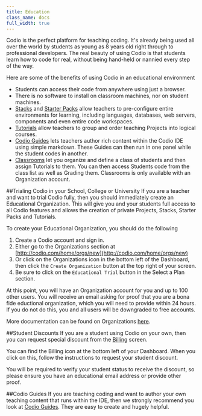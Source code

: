 ```yaml
---
title: Education
class_name: docs
full_width: true
---
```


Codio is the perfect platform for teaching coding. It's already being used all over the world by students as young as 8 years old right through to professional developers. The real beauty of using Codio is that students learn how to code for real, without being hand-held or nannied every step of the way.

Here are some of the benefits of using Codio in an educational environment

- Students can access their code from anywhere using just a browser.
- There is no software to install on classroom machines, nor on student machines.
- [Stacks]() and [Starter Packs]() allow teachers to pre-configure entire environments for learning, including languages, databases, web servers, components and even entire code workspaces.
- [Tutorials]() allow teachers to group and order teaching Projects into logical courses.
- [Codio Guides]() lets teachers author rich content within the Codio IDE using simple markdown. These Guides can then run in one panel while the student codes in another.
- [Classrooms]() let you organize and define a class of students and then assign Tutorials to them. You can then access Students code from the class list as well as Grading them. Classrooms is only available with an Organization account.

##Trialing Codio in your School, College or University 
If you are a teacher and want to trial Codio fully, then you should immediately create an Educational Organization. This will give you and your students full access to all Codio features and allows the creation of private Projects, Stacks, Starter Packs and Tutorials.

To create your Educational Organization, you should do the following

1. Create a Codio account and sign in.
1. Either go to the Organizations section at [http://codio.com/home/orgs/new](http://codio.com/home/orgs/new) 
1. Or click on the Organizations icon in the bottom left of the Dashboard, then click the `Create Organization` button at the top right of your screen.
1. Be sure to click on the `Educational Trial` button in the Select a Plan section.

At this point, you will have an Organization account for you and up to 100 other users. You will receive an email asking for proof that you are a bona fide eductional organization, which you will need to provide within 24 hours. If you do not do this, you and all users will be downgraded to free accounts.

More documentation can be found on Organizations [here]().

##Student Discounts
If you are a student using Codio on your own, then you can request special discount from the [Billing]() screen. 

You can find the Billing icon at the bottom left of your Dashboard. When you click on this, follow the instructions to request your student discount.

You will be required to verify your student status to receive the discount, so please ensure you have an educational email address or provide other proof.

##Codio Guides
If you are teaching coding and want to author your own teaching content that runs within the IDE, then we strongly recommend you look at [Codio Guides](). They are easy to create and hugely helpful. 

